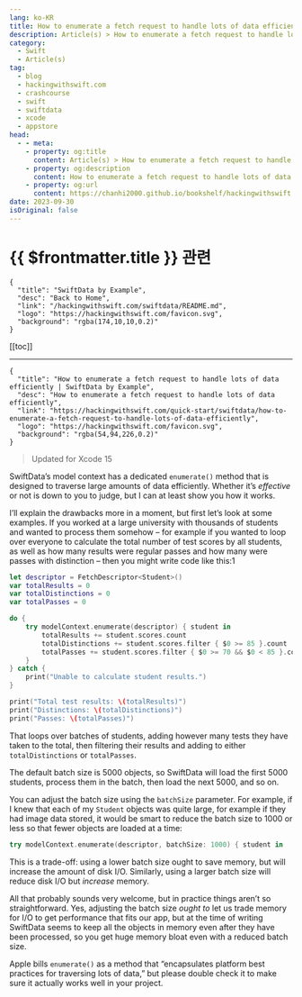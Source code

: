 ```yaml
---
lang: ko-KR
title: How to enumerate a fetch request to handle lots of data efficiently
description: Article(s) > How to enumerate a fetch request to handle lots of data efficiently
category:
  - Swift
  - Article(s)
tag: 
  - blog
  - hackingwithswift.com
  - crashcourse
  - swift
  - swiftdata
  - xcode
  - appstore
head:
  - - meta:
    - property: og:title
      content: Article(s) > How to enumerate a fetch request to handle lots of data efficiently
    - property: og:description
      content: How to enumerate a fetch request to handle lots of data efficiently
    - property: og:url
      content: https://chanhi2000.github.io/bookshelf/hackingwithswift.com/swiftdata/how-to-enumerate-a-fetch-request-to-handle-lots-of-data-efficiently.html
date: 2023-09-30
isOriginal: false
---
```


# {{ $frontmatter.title }} 관련

```component VPCard
{
  "title": "SwiftData by Example",
  "desc": "Back to Home",
  "link": "/hackingwithswift.com/swiftdata/README.md",
  "logo": "https://hackingwithswift.com/favicon.svg",
  "background": "rgba(174,10,10,0.2)"
}
```

[[toc]]

---

```component VPCard
{
  "title": "How to enumerate a fetch request to handle lots of data efficiently | SwiftData by Example",
  "desc": "How to enumerate a fetch request to handle lots of data efficiently",
  "link": "https://hackingwithswift.com/quick-start/swiftdata/how-to-enumerate-a-fetch-request-to-handle-lots-of-data-efficiently", 
  "logo": "https://hackingwithswift.com/favicon.svg",
  "background": "rgba(54,94,226,0.2)"
}
```

> Updated for Xcode 15

SwiftData’s model context has a dedicated `enumerate()` method that is designed to traverse large amounts of data efficiently. Whether it’s *effective* or not is down to you to judge, but I can at least show you how it works.

I’ll explain the drawbacks more in a moment, but first let’s look at some examples. If you worked at a large university with thousands of students and wanted to process them somehow – for example if you wanted to loop over everyone to calculate the total number of test scores by all students, as well as how many results were regular passes and how many were passes with distinction – then you might write code like this:1

```swift
let descriptor = FetchDescriptor<Student>()
var totalResults = 0
var totalDistinctions = 0
var totalPasses = 0

do {
    try modelContext.enumerate(descriptor) { student in
        totalResults += student.scores.count
        totalDistinctions += student.scores.filter { $0 >= 85 }.count
        totalPasses += student.scores.filter { $0 >= 70 && $0 < 85 }.count
    }
} catch {
    print("Unable to calculate student results.")
}

print("Total test results: \(totalResults)")
print("Distinctions: \(totalDistinctions)")
print("Passes: \(totalPasses)")
```

That loops over batches of students, adding however many tests they have taken to the total, then filtering their results and adding to either `totalDistinctions` or `totalPasses`.

The default batch size is 5000 objects, so SwiftData will load the first 5000 students, process them in the batch, then load the next 5000, and so on.

You can adjust the batch size using the `batchSize` parameter. For example, if I knew that each of my `Student` objects was quite large, for example if they had image data stored, it would be smart to reduce the batch size to 1000 or less so that fewer objects are loaded at a time:

```swift
try modelContext.enumerate(descriptor, batchSize: 1000) { student in
```

This is a trade-off: using a lower batch size ought to save memory, but will increase the amount of disk I/O. Similarly, using a larger batch size will reduce disk I/O but *increase* memory.

All that probably sounds very welcome, but in practice things aren’t so straightforward. Yes, adjusting the batch size *ought to* let us trade memory for I/O to get performance that fits our app, but at the time of writing SwiftData seems to keep all the objects in memory even after they have been processed, so you get huge memory bloat even with a reduced batch size.

Apple bills `enumerate()` as a method that “encapsulates platform best practices for traversing lots of data,” but please double check it to make sure it actually works well in your project.

